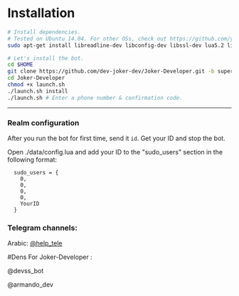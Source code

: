 
# Installation

```sh
# Install dependencies.
# Tested on Ubuntu 14.04. For other OSs, check out https://github.com/yagop/telegram-bot/wiki/Installation
sudo apt-get install libreadline-dev libconfig-dev libssl-dev lua5.2 liblua5.2-dev lua-socket lua-sec lua-expat libevent-dev make unzip git redis-server autoconf g++ libjansson-dev libpython-dev expat libexpat1-dev

# Let's install the bot.
cd $HOME
git clone https://github.com/dev-joker-dev/Joker-Developer.git -b supergroups
cd Joker-Developer
chmod +x launch.sh
./launch.sh install
./launch.sh # Enter a phone number & confirmation code.
```


* * *

### Realm configuration

After you run the bot for first time, send it `id`. Get your ID and stop the bot.

Open ./data/config.lua and add your ID to the "sudo_users" section in the following format:
```
  sudo_users = {
    0,
    0,
    0,
    0,
    YourID
  }
```

### Telegram channels:

Arabic: [@help_tele](http://telegram.me/help_tele)


#Dens For Joker-Developer : 

@devss_bot

@armando_dev

